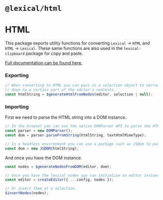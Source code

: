 # `@lexical/html`

# HTML
This package exports utility functions for converting `Lexical` -> `HTML` and `HTML` -> `Lexical`. These same functions are also used in the `lexical-clipboard` package for copy and paste.

[Full documentation can be found here.](https://lexical.dev/docs/concepts/serialization)

### Exporting
```js
// When converting to HTML you can pass in a selection object to narrow it
// down to a certain part of the editor's contents.
const htmlString = $generateHtmlFromNodes(editor, selection | null);
```

### Importing
First we need to parse the HTML string into a DOM instance.
```js
// In the browser you can use the native DOMParser API to parse the HTML string.
const parser = new DOMParser();
const dom = parser.parseFromString(htmlString, textHtmlMimeType);

// In a headless environment you can use a package such as JSDom to parse the HTML string.
const dom = new JSDOM(htmlString);
```
And once you have the DOM instance.
```js
const nodes = $generateNodesFromDOM(editor, dom);

// Once you have the lexical nodes you can initialize an editor instance with the parsed nodes.
const editor = createEditor({ ...config, nodes });

// Or insert them at a selection.
$insertNodes(nodes);
```